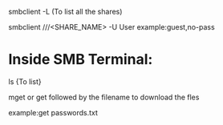 smbclient -L <IP>
	(To list all the shares)

smbclient //<IP>/<SHARE_NAME>  -U <USER>
	User example:guest,no-pass

# Inside SMB Terminal:
ls {To list}

mget or get followed by the filename to download the fles

example:get passwords.txt